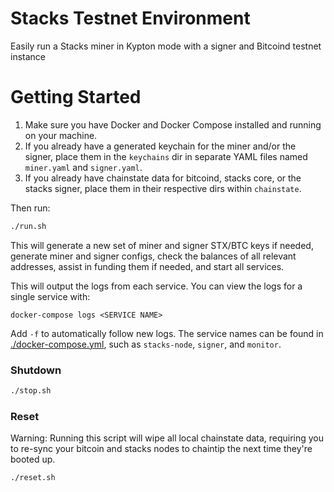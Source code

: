 # Stacks Testnet Environment

Easily run a Stacks miner in Kypton mode with a signer and Bitcoind testnet instance

# Getting Started

1. Make sure you have Docker and Docker Compose installed and running on your machine.
1. If you already have a generated keychain for the miner and/or the signer, place them in the `keychains` dir in separate YAML files named `miner.yaml` and `signer.yaml`.
1. If you already have chainstate data for bitcoind, stacks core, or the stacks signer, place them in their respective dirs within `chainstate`.

Then run:

```bash
./run.sh
```

This will generate a new set of miner and signer STX/BTC keys if needed, generate miner and signer configs, check the balances of all relevant addresses, assist in funding them if needed, and start all services.

This will output the logs from each service. You can view the logs for a single service with:

```
docker-compose logs <SERVICE NAME>
```

Add `-f` to automatically follow new logs. The service names can be found in [./docker-compose.yml](./docker-compose.yml), such as `stacks-node`, `signer`, and `monitor`.

### Shutdown

```bash
./stop.sh
```

### Reset

Warning: Running this script will wipe all local chainstate data, requiring you to re-sync your bitcoin and stacks nodes to chaintip the next time they're booted up.

```bash
./reset.sh
```
